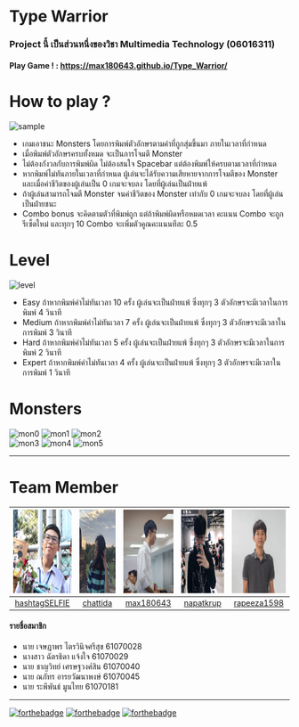 # Type Warrior
### Project นี้ เป็นส่วนหนึ่งของวิชา Multimedia Technology (06016311)

#### Play Game ! : https://max180643.github.io/Type_Warrior/

# How to play ?
![sample](https://github.com/max180643/Type_Warrior/blob/master/img/sample.PNG)
- เกมเอาชนะ Monsters โดยการพิมพ์ตัวอักษรตามคำที่ถูกสุ่มขึ้นมา ภายในเวลาที่กำหนด
- เมื่อพิมพ์ตัวอักษรครบทั้งหมด จะเป็นการโจมตี Monster
- ไม่ต้องกังวลกับการพิมพ์ผิด ไม่ต้องสนใจ Spacebar แต่ต้องพิมพ์ให้ครบตามเวลาที่กำหนด
- หากพิมพ์ไม่ทันภายในเวลาที่กำหนด ผู้เล่นจะได้รับความเสียหายจากการโจมตีของ Monster และเมื่อค่าชีวิตของผู้เล่นเป็น 0 เกมจะจบลง โดยที่ผู้เล่นเป็นฝ่ายแพ้
- ถ้าผู้เล่นสามารถโจมตี Monster จนค่าชีวิตของ Monster เท่ากับ 0 เกมจะจบลง  โดยที่ผู้เล่นเป็นฝ่ายชนะ
- Combo bonus จะคิดตามตัวที่พิมพ์ถูก แต่ถ้าพิมพ์ผิดหรือหมดเวลา คะแนน Combo จะถูกรีเซ็ตใหม่ และทุกๆ 10 Combo จะเพิ่มตัวคูณคะแนนทีละ 0.5

# Level
![level](https://github.com/max180643/Type_Warrior/blob/master/img/samplelevel.PNG)
- Easy ถ้าหากพิมพ์คำไม่ทันเวลา 10 ครั้ง ผู้เล่นจะเป็นฝ่ายแพ้ ซึ่งทุกๆ 3 ตัวอักษรจะมีเวลาในการพิมพ์ 4 วินาที 
- Medium ถ้าหากพิมพ์คำไม่ทันเวลา 7 ครั้ง ผู้เล่นจะเป็นฝ่ายแพ้ ซึ่งทุกๆ 3 ตัวอักษรจะมีเวลาในการพิมพ์ 3 วินาที
- Hard ถ้าหากพิมพ์คำไม่ทันเวลา 5 ครั้ง ผู้เล่นจะเป็นฝ่ายแพ้ ซึ่งทุกๆ 3 ตัวอักษรจะมีเวลาในการพิมพ์ 2 วินาที
- Expert ถ้าหากพิมพ์คำไม่ทันเวลา 4 ครั้ง ผู้เล่นจะเป็นฝ่ายแพ้ ซึ่งทุกๆ 3 ตัวอักษรจะมีเวลาในการพิมพ์ 1 วินาที

# Monsters 
![mon0](https://github.com/max180643/Type_Warrior/blob/master/img/Mons0.gif) 
![mon1](https://github.com/max180643/Type_Warrior/blob/master/img/Mons1.gif) 
![mon2](https://github.com/max180643/Type_Warrior/blob/master/img/Mons2.gif) <br>
![mon3](https://github.com/max180643/Type_Warrior/blob/master/img/Mons3.gif) 
![mon4](https://github.com/max180643/Type_Warrior/blob/master/img/Mons4.gif) 
![mon5](https://github.com/max180643/Type_Warrior/blob/master/img/Mons5.gif) 

_____
# Team Member
|<img src="README/hashtagSELFIE.jpeg" width="150px" height="150px">|<img src="README/chattida.jpg" width="150px" height="150px">|<img src="README/max180643.jpg" width="150px" height="150px">|<img src="README/NAPATKRUP.jpeg" width="150px" height="150px">|<img src="README/rapeeza1598.jpeg" width="150px" height="150px">|
|:-----:|:-----:|:-----:|:-----:|:-----:|
|[hashtagSELFIE](https://github.com/hashtagSELFIE)|[chattida](https://github.com/chattida)|[max180643](https://github.com/max180643)|[napatkrup](https://github.com/NAPATKRUP)|[rapeeza1598](https://github.com/rapeeza1598)|
#### รายชื่อสมาชิก
- นาย เจษฎาพร ไตรวินิจศรีสุข 61070028
- นางสาว ฉัตรธิดา แจ้งใจ 61070029
- นาย ชาญวิทย์ เศรษฐวงศ์สิน 61070040
- นาย ณภัทร อารยวัฒนาพงษ์ 61070045
- นาย ระพีพันธ์ มูนไทย 61070181
_____
[![forthebadge](https://forthebadge.com/images/badges/uses-html.svg)](https://www.w3schools.com/html/) [![forthebadge](https://forthebadge.com/images/badges/uses-css.svg)](https://www.w3schools.com/css/) [![forthebadge](https://forthebadge.com/images/badges/uses-js.svg)](https://www.w3schools.com/js/)